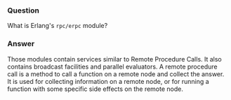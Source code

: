 ### Question
What is Erlang\'s `rpc/erpc` module?


### Answer
Those modules contain services similar to Remote Procedure Calls. It
also contains broadcast facilities and parallel evaluators. A remote
procedure call is a method to call a function on a remote node and
collect the answer. It is used for collecting information on a remote
node, or for running a function with some specific side effects on the
remote node.


